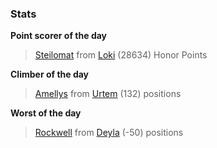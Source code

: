 

### Stats

**Point scorer of the day**
>[Steilomat](/#/character/Loki/560318) from [Loki](/#/ranking/Loki)  (28634) Honor Points


**Climber of the day**
>[Amellys](/#/character/Urtem/1791566) from [Urtem](/#/ranking/Urtem)  (132) positions


**Worst of the day**
>[Rockwell](/#/character/Deyla/318440) from [Deyla](/#/ranking/Deyla)  (-50) positions


